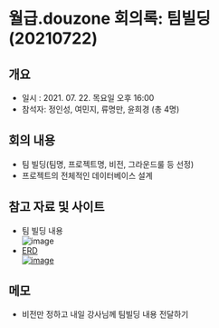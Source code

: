 # 월급.douzone 회의록: 팀빌딩 (20210722)

## 개요
- 일시 : 2021. 07. 22. 목요일 오후 16:00
- 참석자: 정인성, 여민지, 류명만, 윤희경 (총 4명)

## 회의 내용
- 팀 빌딩(팀명, 프로젝트명, 비전, 그라운드룰 등 선정)
- 프로젝트의 전체적인 데이터베이스 설계

## 참고 자료 및 사이트
- 팀 빌딩 내용<br> ![image](https://user-images.githubusercontent.com/46592018/126953500-5b549fd9-20f0-4fe9-9039-4747cfd5413a.png)
- [ERD](https://github.com/salary-douzone/document/blob/master/refer-materials/20210722_ERD.exerd)<br> [![image](https://user-images.githubusercontent.com/46592018/127099111-3a8f1329-219c-449c-baa1-d66daac534e7.png)](https://github.com/salary-douzone/document/blob/master/refer-materials/20210722_ERD.exerd)

## 메모
- 비전만 정하고 내일 강사님께 팀빌딩 내용 전달하기